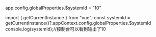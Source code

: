 app.config.globalProperties.$systemId = "10"


import { getCurrentInstance } from "vue";
const systemId = getCurrentInstance()?.appContext.config.globalProperties.$systemId
console.log(systemId);//控制台可以看到输出了10